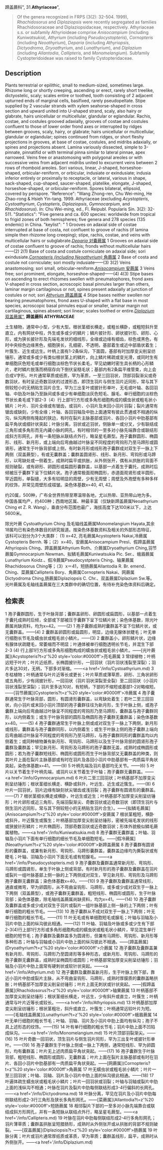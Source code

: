 蹄盖蕨科",
31.**Athyriaceae**",

> Of the genera recognized in FRPS (3(2): 32-504. 1999), *Rhachidosorus* and *Diplaziopsis* were recently segregated as families Rhachidosoraceae and Diplaziopsidaceae, respectively. Athyriaceae s.s. or subfamily Athyrioideae comprise *Anisocampium* (including *Kuniwatsukia*), *Athyrium* (including *Pseudocystopteris*), *Cornopteris* (including *Neoathyrium*), *Deparia* (including *Athyriopsis*, *Dictyodroma*, *Dryoathyrium*, and *Lunathyrium*), and *Diplazium* (including *Allantodia*, *Callipteris*, and *Monomelangium*). Subfamily Cystopteridoideae was raised to family Cystopteridaceae.

## Description
Plants terrestrial or epilithic, small to medium-sized, sometimes large. Rhizome long or shortly creeping, ascending or erect, rarely short treelike, dictyostelic, scaly; scales entire or toothed, tooth consisting of 2 adjacent upturned ends of marginal cells, basifixed, rarely pseudopeltate. Stipe supplied by 2 vascular strands with xylem seahorse-shaped in cross section and upward united into U-shaped strand, scaly, also hairy or glabrate, hairs unicellular or multicellular, glandular or eglandular. Rachis, costae, and costules grooved adaxially, grooves of costae and costules confluent to those of lower order frond axes or interrupted by ridges between grooves, scaly, hairy, or glabrate; hairs unicellular or multicellular, glandular or eglandular; spines continued from ridges, or short fleshy projections in grooves, at base of costae, costules, and midribs adaxially, or spines and projections absent. Lamina variously dissected, simple to 3-pinnate, pinnatifid or with terminal pinna similar to lateral pinnae, apex narrowed. Veins free or anastomosing with polygonal areoles or with successive veins from adjacent midribs united to excurrent veins between 2 rows of rhomboid areoles. Sori various, linear, J-shaped, horseshoe-shaped, orbicular-reniform, or orbicular, indusiate or exindusiate; indusia inferior entirely or proximally to receptacle, or lateral, various in shape, sack-shaped, cup-shaped, saucer-shaped, platelike, elongate, J-shaped, horseshoe-shaped, or orbicular-reniform. Spores bilateral, ellipsoid, covered by perispore.
  "Reference": "Wang Zhong-ren, Chu Wei-ming, He Zhao-rong &amp; Hsieh Yin-tang. 1999. Athyriaceae (excluding *Acystopteris*, *Cystoathyrium*, *Cystopteris*, *Diplaziopsis*, *Gymnocarpium*, and *Rhachidosorus*). *In:* Chu Wei-ming, ed., Fl. Reipubl. Popularis Sin. 3(2): 32-511.
  "Statistics": "Five genera and ca. 600 species: worldwide from tropical to frigid zones of both hemispheres; five genera and 278 species (135 endemic) in China.
  "keylist": "
1 Grooves on adaxial side of costae interrupted at base of costa, not confluent to groove of rachis (if lamina simple then rhizome long creeping); stipe, rachis, costae, and veins with multicellular hairs or subglabrate.[*Deparia* 对囊蕨属](Deparia.md)
1 Grooves on adaxial side of costae confluent to groove of rachis; fronds without multicellular hairs——(2)
2(1) Base of costa and costule corniculate on adaxial side; sori exindusiate.[*Cornopteris (including Neoathyrium)* 角蕨属](Cornopteris.md)
2 Base of costa and costule not corniculate; sori mostly indusiate——(3)
3(2) Veins anastomosing; sori small, orbicular-reniform.[*Anisocampium* 安蕨属](Anisocampium.md)
3 Veins free; sori prominent, elongate, horseshoe-shaped——(4)
4(3) Stipe bases on ascending to erect rhizomes swollen with pneumatophores, frond axes V-shaped in cross section, acroscopic basal pinnules larger than others, laminar margin cartilaginous or not, spines present adaxially at junction of costules or not; sori [*Athyrium* 蹄盖蕨属](Athyrium.md)
4 Stipe bases neither swollen nor bearing pneumatophores, frond axes U-shaped with a flat base in most species, acroscopic basal pinnules equal or smaller, laminar margin not cartilaginous, spines absent; sori linear; scales toothed or entire.[*Diplazium* 双盖蕨属",](Diplazium.md)
**蹄盖蕨科 ATHYRIACEAE**

土生植物，通常中小型，少有大型。根状茎细长横走，或粗长横卧，或粗短斜升至直立，内有网状中柱，外生或多或少的鳞片；鳞片披针形、卵状披针形、卵形、心形，或为狭长披针形及先端毛发状的细线形，全缘或边缘有细齿，棕色或黑色，有时中央棕色边缘黑色，细胞狭长，孔细密，不透明，基部着生或近中部盾状着生；叶簇生、近生或远生。叶柄上面有1-2条纵沟，下面圆，基部有时加厚变尖削呈纺锤形，通常或多或少有类似根状茎上的鳞片，向上鳞片稀疏或变光滑，或同时生有单细胞灰色短毛或单行细胞淡棕色节状长柔毛，罕见幼嫩时密生具长柄的心形鳞片，老时鳞片脱落而柄宿存向下倒伏呈糙毛状；基部内有2条扁平维管束，向上会合成V字形。叶片通常草质或纸质，罕为革质，一至三回羽状，顶部羽裂渐尖或奇数羽状，有时呈近奇数羽状的过渡形态，即顶生羽片与侧生羽片近同形，常与其下侧较短小的无柄贴生羽片合生，罕为三出复叶或披针形单叶，无毛或叶轴、各回羽轴、中肋及叶脉乃至脉间或多或少有单细胞淡灰色短毛、腺毛、单行细胞的淡棕色节状长柔毛或下部2-3（4）行上部1行方形或多角形细胞构成的蠕虫状或粗毛状小鳞片；叶片、羽片全缘或有锯齿，或羽片、小羽片及末回小羽片羽裂；裂片通常有锯齿或缺刻，少有全缘；叶轴、各回羽轴及中肋上面通常有彼此贯通或不相通的纵沟，纵沟两侧有隆起的狭边，有时在裂片主脉基部或羽片、各回小羽片中肋基部有扁平角状或细针状突起；叶脉分离，羽状或近羽状，侧脉单一或分叉，少有联结成三角形或多角形而无内藏小脉的网孔，有时相邻的一至多对小脉先端靠合或联结形成斜方形网孔，并有一条短脉从联结点外行，略呈星毛蕨型。孢子囊群圆形、椭圆形、线形、新月形，或上端向后弯曲越过叶脉呈不同程度的弯钩形乃至马蹄形或圆肾形，通常生于叶脉背部或上侧，有时新月形或线形孢子囊群成对双生于一脉上下两侧（双盖蕨型），有或无囊群盖；囊群盖圆肾形、线形、新月形、弯钩形或马蹄形，以弯缺处或一侧着生，成熟时扁平或拱胀，从外侧张开，偶有从拱胀的背面不规则破裂，或有卵形、卵圆形或扁圆形囊群盖，以基部一点着生于囊托，成熟时后倾被压于囊群下呈下位鳞片状。孢子通常极面观椭圆形，赤道面观肾形或半圆形，罕近圆形，单裂缝，大多有较明显的周壁，少有无周壁；周壁及外孢壁有多种多样的纹饰，并常见周壁形成褶皱。染色体基数x=40, 41, 42。

约20属，500种，广布全世界热带至寒温带各地，尤以热带、亚热带山地为多。中国各属均产，约400种；西南地区属、种最丰富（仅缺新蹄盖蕨属Neoathyrium Ching et Z. R. Wang），垂直分布范围也最广，海拔高度下达100米以下，上达5600米。

除光叶蕨 Cystoathyrium Ching 及毛轴线盖蕨属Monomelangium Hayata,其余18属均已有染色体数目的研究报道。按染色体基数资料及相关的外部形态特征，该科可以划分为3个大类群： (1) x=42, 亮毛蕨属Acystopteris Nakai,冷蕨属Cystopteris Bernh. 等；（2）x=40，安蕨属Anisocampium Presl、假蹄盖蕨属Athyriopsis Ching、蹄盖蕨属Athyrium Roth、介蕨属Dryoathyrium Ching,羽节蕨属Gymnocarpium Newman、拟鳞毛蕨属Kuniwatsukia Pic. Ser.、蛾眉蕨属Lunathyrium Koidz.、假冷蕨属Pseudocystpteris Ching、轴果蕨属Rhachidosorus Ching等；（3）x＝41，短肠蕨属Allantodia R. Br. emend．Ching、菜蕨属Callipteris Bory、角蕨属Cornopteris Nakai、网蕨属Dictyodroma Ching,肠蕨属Diplaziopsis C. Chr.、双盖蕨属Diplazium Sw.等。光叶蕨属及毛轴线盖蕨属在三大类群中的确切位置，有待补充染色体资料后确定。

## 检索表

1 孢子囊群圆形，生于叶脉背部；囊群盖卵形、卵圆形或扁圆形，以基部一点着生于囊托成熟时后倾，全部或下部被压于囊群下呈下位鳞片状；染色体基数，除光叶蕨属尚缺资料，均为x=42。——(2)
1 孢子囊群成熟时囊群盖不呈下位鳞片状，或无囊群盖。——(4)
2 囊群盖卵圆形或扁圆形，明显，边缘无腺体状睫毛；叶无单行细胞长节毛及蠕虫状或粗毛状小鳞片。——(3)
2 囊群盖小，卵形鳞片状，边缘有腺体状疏睫毛，常萎缩而不明显；叶通体被单行细胞透明长节毛，并混生下部2-3 (4) 行上部1行方形或多角形细胞构成的蠕虫状或粗毛状小鳞片。——[光叶蕨属](Acystopteris?t=z'%20 style='color:#0000ff'>亮毛蕨属</a>
3 常绿植物；叶柄远短于叶片；叶片近纸质，长椭圆披针形，一回羽状（羽片羽状浅裂至深裂）；羽片多达30对，无柄，下部多对渐缩。——<a href='/info/Cystoathyrium.md)
3 冬枯植物；叶柄通常与叶片近等长或更长；叶片草质或薄草质，卵形、三角状卵形或五角形，少有阔披针形，一回羽状（羽片羽状深裂至全裂）至二回羽状（小羽片羽状浅裂至深裂）；羽片至多达10对，有短柄，下部的不缩短或基部1-2对略缩短。——[羽节蕨属](Cystopteris?t=z'%20 style='color:#0000ff'>冷蕨属</a>
4 孢子囊群通常生于叶脉背部，圆形，有圆肾形囊群盖，以弯缺处着生；若叶二至三回羽状，向小羽片或末回小羽片顶部的孢子囊群往往为新月形，生于叶脉上侧，或孢子囊群上端向后弯曲越过叶脉呈不同程度的弯钩形乃至马蹄形，囊群盖与孢子囊群同形，以内侧着生；或生于叶脉背部的圆形及椭圆形孢子囊群无囊群盖；染色体基数x=40。——(5)
4 孢子囊群通常生于叶脉上侧或成对双生于一脉上下两侧，新月形或线形，囊群盖与孢子囊群同形，以内侧着生；或生于叶脉上侧的孢子囊群上端向后弯曲越过叶脉呈不同程度的弯钩形乃至马蹄形，与孢子囊群同形的囊群盖均以内侧着生；或同种植物兼有新月形、弯钩形、马蹄形以及生于叶脉背部的圆肾形孢子囊群及囊群盖；罕见新月形、弯钩形及马蹄形的孢子囊群无盖，成熟时成椭圆形或圆形；若为孢子囊群短线形、椭圆形或圆形而生于叶脉背部又无囊群盖的种类，则其叶片上面在裂片主脉基部或有时在羽片及各回小羽片中肋基部有一肉质扁平角状突起，染色体基数x=41。——(9)
5 叶柄先端及羽片基部均无关节。——(6)
5 叶片以关节着生于叶柄先端，或羽片以关节着生于叶轴；孢子囊群无囊群盖。——<a href='/info/Gymnocarpium.md)
6 叶片二至三回羽状；叶柄基部不加厚变尖削呈纺锤形；根状茎细长横走、横卧或斜升，叶远生、近生或近簇生。——(8)
6 叶片一回羽状，羽片边缘有缺刻状尖锯齿或浅羽裂；孢子囊群有圆肾形的囊群盖。——(7)
7 根状茎细长横走或横卧，叶远生或近生；叶柄基部不加厚变尖削呈纺锤形；叶片卵形或近三角形，先端羽裂渐尖、奇数羽状或近奇数羽状（即顶生羽片与侧生羽片近同形，常与其下侧较短小的无柄贴生羽片合生）。——[拟鳞毛蕨属](Anisocampium?t=z'%20 style='color:#0000ff'>安蕨属</a>
7 根状茎粗短，横卧或斜升，叶近簇生或簇生；叶柄基部加厚变尖削呈纺锤形，密被先端毛发状的线形或狭披针形鳞片；叶片椭圆形，顶部奇数羽状或近奇数羽状；形体外貌极似鳞毛蕨属植物。——<a href='/info/Kuniwatsukia.md)
8 孢子囊群无囊群盖；叶轴、羽轴及小羽片下面有单行细胞的细长节毛及单细胞短毛。——[假冷蕨属](Neoathyrium?t=z'%20 style='color:#0000ff'>新蹄盖蕨属</a>
8 孢子囊群有圆肾形的囊群盖，或兼有新月形、弯钩形、马蹄形囊群盖，囊群盖边缘均为撕裂状或有睫毛；叶轴、羽轴及小羽片下面无毛或有短腺毛。——<a href='/info/Pseudocystopteris.md)
9 孢子囊群及囊群盖通常新月形、弯钩形、马蹄形或圆肾形，单生于叶脉上侧或背部，有时新月形的孢子囊群及囊群盖在羽片或裂片一组叶脉基部上侧一脉的上下两侧成对双生，罕见新月形、弯钩形及马蹄形孢子囊群无囊群盖；染色体基数x=40。——(10)
9 孢子囊群及囊群盖通常线形，通直或微弯，罕为卵圆形，从不弯曲呈钩形、马蹄形，或多或少成对双生于一脉上下两侧（双盖蕨型），或孢子囊群无囊群盖，粗短线形、椭圆形或圆形，生于叶脉背部；染色体基数，除毛轴线盖蕨属尚缺资料，均为x=41。——(14)
10 孢子囊群及囊群盖或多或少成对双生于羽片或裂片一组叶脉基部上侧一脉的上下两侧；叶有单行细胞的粗长节毛。——(13)
10 孢子囊群从不成对双生于一脉上下两侧；叶无单行细胞的粗长节毛。——(11)
11 叶无毛或有单细胞短毛或腺毛；叶轴与羽轴及小羽片中肋上面的纵沟彼此相通。——(12)
11 叶轴、羽轴及叶脉或多或少生有下部2-3(4)行上部1行方形或多角形细胞构成的蠕虫状或粗毛状小鳞片，罕见混生单行细胞的短节毛；孢子囊群及囊群盖多为圆肾形，但兼有马蹄形、弯钩形、新月形等多种形态；叶轴与羽轴或小羽片中肋上面的纵沟彼此不相通。——[蹄盖蕨属](Dryoathyrium?t=z'%20 style='color:#0000ff'>介蕨属</a>
12 孢子囊群及囊群盖兼有新月形、弯钩形、马蹄形乃至圆肾形等多种形态，或新月形、弯钩形、马蹄形的孢子囊群无囊群盖，成熟时呈椭圆形或圆形；叶柄基部常加厚变尖削呈纺锤形；羽轴及小羽片中肋上面常有硬刺状或软针状突起。——<a href='/info/Athyrium.md)
12 孢子囊群及囊群盖新月形，生于叶脉上侧下部，靠近小羽片中肋或裂片主脉，从不弯曲呈钩形、马蹄形，成熟时厚膜质的囊群盖略拱胀；叶柄基部不加厚变尖削呈纺锤形；叶片上面无刺状或针状突起。——[假蹄盖蕨属](Rhachidosorus?t=z'%20 style='color:#0000ff'>轴果蕨属</a>
13 叶柄基部不加厚变尖削呈纺锤形；根状茎细长横走，叶远生，少有斜升或直立，叶簇生；叶柄通常与叶片近等长或较长。——<a href='/info/Athyriopsis.md)
13 叶柄基部加厚变尖削呈纺锤形；根状茎粗壮，斜升或直立，叶簇生；叶柄通常远较叶片为短。——[毛轴线盖蕨属](Lunathyrium?t=z'%20 style='color:#0000ff'>蛾眉蕨属</a>
14 叶无单行细胞的粗长节毛；叶轴、羽轴、羽片及小羽片中肋上面均有纵沟；孢子不具上述形态的纹饰。——(15)
14 叶有单行细胞的粗长节毛；羽片中肋上面不凹陷成纵沟。——<a href='/info/Monomelangium.md)
15 叶片顶部羽裂渐尖。——(16)
15 叶片奇数一回羽状，顶生羽片与侧生羽片同形，罕为三出复叶或披针形单叶。——(19)
16 孢子囊群生于叶脉上侧或一脉上下两侧，通常短线形、罕为卵圆形，均有囊群盖；叶片无上述肉质扁平角状突起。——(17)
16 孢子囊群生于叶脉背部，粗短线形、椭圆形或圆形，无囊群盖；叶片上面在裂片主脉基部或有时在羽片、各回小羽片中肋基部有一肉质扁平角状突起。——[网蕨属](Cornopteris?t=z'%20 style='color:#0000ff'>角蕨属</a>
17 叶无蠕虫状或粗毛状小鳞片；叶片一至三回羽状；叶轴、羽轴、羽片及小羽片中肋上面的纵沟彼此相通。——(18)
17 叶遍体疏生蠕虫状或粗毛状小鳞片；叶片一回羽状或羽裂；叶轴与羽轴或裂片中肋上面的浅纵沟不相通；叶脉在羽片及裂片中肋每侧联结形成3-4行偏斜的长网孔。——<a href='/info/Dictyodroma.md)
18 叶脉分离，罕见在羽片及小羽片中肋每侧联结形成2-3行三角形及狭长多角形网孔。——[菜蕨属](Allantodia?t=z'%20 style='color:#0000ff'>短肠蕨属</a>
18 相邻裂片下部的一至多对小脉先端靠合或联结成斜方形网孔，并有一条短脉从联结点外行，略呈星毛蕨型。——<a href='/info/Callipteris.md)
19 叶脉在羽片中肋每侧联结形成2-4行多角形网孔；羽片薄草质；囊群盖拱胀呈短腊肠形，成熟时从外侧张开或从拱胀的背部不规则破裂。——[双盖蕨属](Diplaziopsis?t=z'%20 style='color:#0000ff'>肠蕨属</a>
19 叶脉分离；叶片或羽片通常厚纸质或革质，罕为草质；囊群盖线形，扁平，成熟时从外侧张开。——<a href='/info/Diplazium.md)
